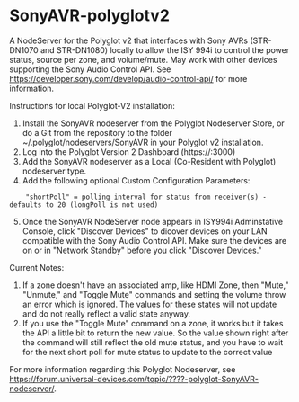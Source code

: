# SonyAVR-polyglotv2
A NodeServer for the Polyglot v2 that interfaces with Sony AVRs (STR-DN1070 and STR-DN1080) locally to allow the ISY 994i to control the power status, source per zone, and volume/mute. May work with other devices supporting the Sony Audio Control API. See https://developer.sony.com/develop/audio-control-api/ for more information.

Instructions for local Polyglot-V2 installation:

1. Install the SonyAVR nodeserver from the Polyglot Nodeserver Store, or do a Git from the repository to the folder ~/.polyglot/nodeservers/SonyAVR in your Polyglot v2 installation.
2. Log into the Polyglot Version 2 Dashboard (https://<Polyglot IP address>:3000)
3. Add the SonyAVR nodeserver as a Local (Co-Resident with Polyglot) nodeserver type.
4. Add the following optional Custom Configuration Parameters:
```
    "shortPoll" = polling interval for status from receiver(s) - defaults to 20 (longPoll is not used)
```
5. Once the SonyAVR NodeServer node appears in ISY994i Adminstative Console, click "Discover Devices" to dicover devices on your LAN compatible with the Sony Audio Control API. Make sure the devices are on or in "Network Standby" before you click "Discover Devices."

Current Notes:

1. If a zone doesn't have an associated amp, like HDMI Zone, then "Mute," "Unmute," and "Toggle Mute" commands and setting the volume throw an error which is ignored. The values for these states will not update and do not really reflect a valid state anyway.
2. If you use the "Toggle Mute" command on a zone, it works but it takes the API a little bit to return the new value. So the value shown right after the command will still reflect the old mute status, and you have to wait for the next short poll for mute status to update to the correct value

For more information regarding this Polyglot Nodeserver, see https://forum.universal-devices.com/topic/????-polyglot-SonyAVR-nodeserver/.